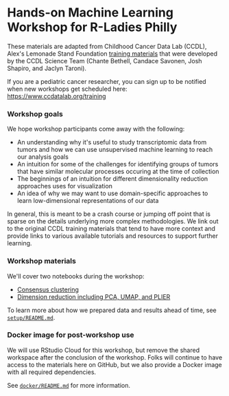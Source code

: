 # Hands-on Machine Learning Workshop for R-Ladies Philly

These materials are adapted from Childhood Cancer Data Lab (CCDL), Alex's Lemonade Stand Foundation [training materials](https://github.com/AlexsLemonade/training-modules/tree/ddc9c76e03aaf147fb2f011490ea6aec835de064) that were developed by the CCDL Science Team (Chante Bethell, Candace Savonen, Josh Shapiro, and Jaclyn Taroni).

If you are a pediatric cancer researcher, you can sign up to be notified when new workshops get scheduled here: https://www.ccdatalab.org/training

### Workshop goals

We hope workshop participants come away with the following:

* An understanding why it's useful to study transcriptomic data from tumors and how we can use unsupervised machine learning to reach our analysis goals
* An intuition for some of the challenges for identifying groups of tumors that have similar molecular processes occuring at the time of collection
* The beginnings of an intuition for different dimensionality reduction approaches uses for visualization
* An idea of why we may want to use domain-specific approaches to learn low-dimensional representations of our data

In general, this is meant to be a crash course or jumping off point that is sparse on the details underlying more complex methodologies.
We link out to the original CCDL training materials that tend to have more context and provide links to various available tutorials and resources to support further learning.

### Workshop materials

We'll cover two notebooks during the workshop:

* [Consensus clustering](https://jaclyn-taroni.github.io/2020-rladies-phl-ml/01-consensus-clustering.nb.html)
* [Dimension reduction including PCA, UMAP, and PLIER](https://jaclyn-taroni.github.io/2020-rladies-phl-ml/02-dimension-reduction.nb.html)

To learn more about how we prepared data and results ahead of time, see [`setup/README.md`](setup/README.md).

### Docker image for post-workshop use

We will use RStudio Cloud for this workshop, but remove the shared workspace after the conclusion of the workshop.
Folks will continue to have access to the materials here on GitHub, but we also provide a Docker image with all required dependencies.

See [`docker/README.md`](docker/README.md) for more information.


